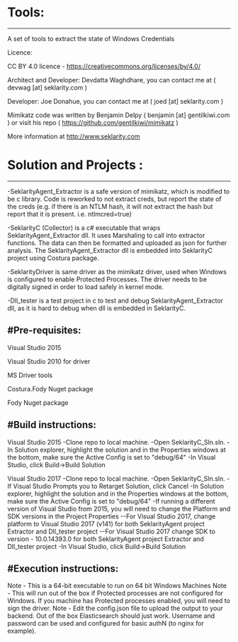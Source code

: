 # Tools:
--------

A set of tools to extract the state of Windows Credentials

Licence:

CC BY 4.0 licence - https://creativecommons.org/licenses/by/4.0/

Architect and Developer: Devdatta Waghdhare, you can contact me at ( devwag [at] seklarity.com )

Developer: Joe Donahue, you can contact me at ( joed [at] seklarity.com )

Mimikatz code was written by Benjamin Delpy ( benjamin [at] gentilkiwi.com ) or visit his repo ( https://github.com/gentilkiwi/mimikatz )

More information at http://www.seklarity.com

# Solution and Projects :
-------------------------

-SeklarityAgent_Extractor is a safe version of mimikatz, which is modified to be c library. Code is reworked to not extract creds, but report the state of the creds
 (e.g. if there is an NTLM hash, it will not extract the hash but  report that it is present. i.e. ntlmcred=true)

-SeklarityC (Collector) is a c# executable that wraps SeklarityAgent_Extractor dll. It uses Marshaling to call into extractor functions. 
 The data can then be formatted and uploaded as json for further analysis. 
 The SeklarityAgent_Extractor dll is embedded into SeklarityC project using Costura package.

-SeklarityDriver is same driver as the mimikatz driver, used when Windows is configured to enable Protected Processes. The driver needs to be digitally signed in order to load safely in kernel mode.

-Dll_tester is a test project in c to test and debug SeklarityAgent_Extractor dll, as it is hard to debug when dll is embedded in SeklarityC.


#Pre-requisites:
-----------------

Visual Studio 2015

Visual Studio 2010 for driver 

MS Driver tools

Costura.Fody Nuget package

Fody Nuget package

#Build instructions:
-----------------
Visual Studio 2015
-Clone repo to local machine.
-Open SeklarityC_Sln.sln.
-In Solution explorer, highlight the solution and in the Properties windows at the bottom, make sure the Active Config is set to "debug/64"
-In Visual Studio, click Build->Build Solution

Visual Studio 2017
-Clone repo to local machine.
-Open SeklarityC_Sln.sln.
-If Visual Studio Prompts you to Retarget Solution, click Cancel
-In Solution explorer, highlight the solution and in the Properties windows at the bottom, make sure the Active Config is set to "debug/64"
-If running a different version of Visual Studio from 2015, you will need to change the Platform and SDK versions in the Project Properties
--For Visual Studio 2017, change platform to Visual Studio 2017 (v141) for both SeklarityAgent project Extractor and Dll_tester project
--For Visual Studio 2017 change SDK to version - 10.0.14393.0 for both SeklarityAgent project Extractor and Dll_tester project
-In Visual Studio, click Build->Build Solution

#Execution instructions:
------------------------

Note - This is a 64-bit executable to run on 64 bit Windows Machines
Note - This will run out of the box if Protected processes are not configured for Windows.  If you machine has Protected processes enabled, you will need to sign the driver.
Note - Edit the config.json file to upload the output to your backend.  Out of the box Elasticsearch should just work.  Username and password can be used and configured for basic authN (to nginx for example).



